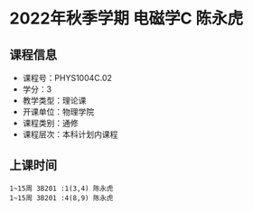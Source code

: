 # 2022年秋季学期 电磁学C 陈永虎






## 课程信息

- 课程号：PHYS1004C.02
- 学分：3
- 教学类型：理论课
- 开课单位：物理学院
- 课程类别：通修
- 课程层次：本科计划内课程

## 上课时间

```
1~15周 3B201 :1(3,4) 陈永虎
1~15周 3B201 :4(8,9) 陈永虎
```

